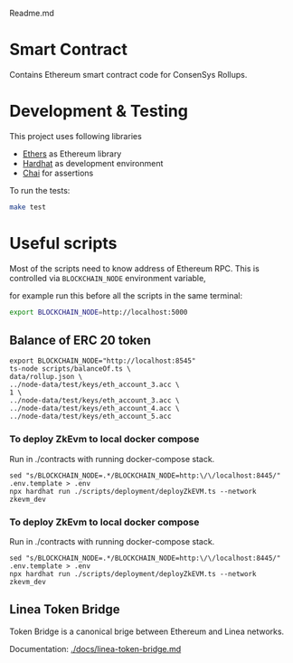 Readme.md

# Smart Contract

Contains Ethereum smart contract code for ConsenSys Rollups.

# Development & Testing

This project uses following libraries

- [Ethers](https://github.com/ethers-io/ethers.js/) as Ethereum library
- [Hardhat](https://hardhat.org/getting-started/) as development environment
- [Chai](https://www.chaijs.com/) for assertions

To run the tests:

```bash
make test
```

# Useful scripts

Most of the scripts need to know address of Ethereum RPC. This is controlled via `BLOCKCHAIN_NODE` environment variable,

for example run this before all the scripts in the same terminal:

```bash
export BLOCKCHAIN_NODE=http://localhost:5000
```

## Balance of ERC 20 token

```
export BLOCKCHAIN_NODE="http://localhost:8545"
ts-node scripts/balanceOf.ts \
data/rollup.json \
../node-data/test/keys/eth_account_3.acc \
1 \
../node-data/test/keys/eth_account_3.acc \
../node-data/test/keys/eth_account_4.acc \
../node-data/test/keys/eth_account_5.acc
```

### To deploy ZkEvm to local docker compose

Run in ./contracts with running docker-compose stack.

```shell
sed "s/BLOCKCHAIN_NODE=.*/BLOCKCHAIN_NODE=http:\/\/localhost:8445/" .env.template > .env
npx hardhat run ./scripts/deployment/deployZkEVM.ts --network zkevm_dev
```

### To deploy ZkEvm to local docker compose

Run in ./contracts with running docker-compose stack.

```shell
sed "s/BLOCKCHAIN_NODE=.*/BLOCKCHAIN_NODE=http:\/\/localhost:8445/" .env.template > .env
npx hardhat run ./scripts/deployment/deployZkEVM.ts --network zkevm_dev
```

## Linea Token Bridge

Token Bridge is a canonical brige between Ethereum and Linea networks.

Documentation: [./docs/linea-token-bridge.md](./docs/linea-token-bridge.md)

